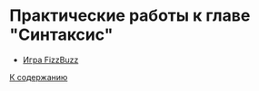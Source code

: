 # Практические работы к главе "Синтаксис"

- [Игра FizzBuzz](fizzbuzz/description.md)

[К содержанию](../../../README.md)
